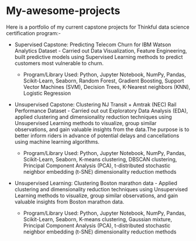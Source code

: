 # My-awesome-projects

Here is a portfolio of my current capstone projects for Thinkful data science certification program:-

- Supervised Capstone: Predicting Telecom Churn for IBM Watson Analytics Dataset - Carried out Data Visualization, Feature Engineering, built predictive models using Supervised Learning methods to predict customers most vulnerable to churn.

	- Program/Library Used: Python, Jupyter Notebook, NumPy, Pandas, Scikit-Learn, Seaborn, Random Forest, Gradient Boosting, Support Vector Machines (SVM), Decision Trees, K-Nearest neighbors (KNN), Logistic Regression


- Unsupervised Capstone: Clustering NJ Transit + Amtrak (NEC) Rail Performance Dataset - Carried out out Exploratory Data Analysis (EDA), applied clustering and dimensionality reduction techniques using Unsupervised Learning methods to visualize, group similar observations, and gain valuable insights from the data.The purpose is to better inform riders in advance of potential delays and cancellations using machine learning algorithms. 

	- Program/Library Used: Python, Jupyter Notebook, NumPy, Pandas, Scikit-Learn, Seaborn, K-means clustering, DBSCAN clustering, Principal Component Analysis (PCA), t-distributed stochastic neighbor embedding (t-SNE) dimensionality reduction methods


- Unsupervised Learning: Clustering Boston marathon data - Applied clustering and dimensionality reduction techniques using Unsupervised Learning methods to visualize, group similar observations, and gain valuable insights from Boston marathon data.

	- Program/Library Used: Python, Jupyter Notebook, NumPy, Pandas, Scikit-Learn, Seaborn, K-means clustering, Gaussian mixture, Principal Component Analysis (PCA), t-distributed stochastic neighbor embedding (t-SNE) dimensionality reduction methods
